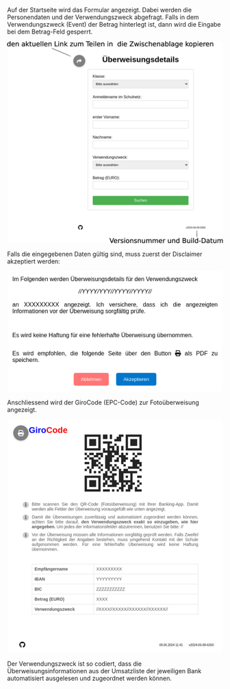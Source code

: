 Auf der Startseite wird das Formular angezeigt. Dabei werden die Personendaten und der Verwendungszweck abgefragt. Falls in dem Verwendungszweck (Event) der Betrag hinterlegt ist, dann wird die Eingabe bei dem Betrag-Feld gesperrt.

![Formular](files/formular_.jpg)

Falls die eingegebenen Daten gültig sind, muss zuerst der Disclaimer akzeptiert werden:

![Formular](files/disclaimer.png)

Anschliessend wird der GiroCode (EPC-Code) zur Fotoüberweisung angezeigt.

![Formular](files/qr_.jpg)

Der Verwendungszweck ist so codiert, dass die Überweisungsinformationen aus der Umsatzliste der jeweiligen Bank automatisiert ausgelesen und zugeordnet werden können.